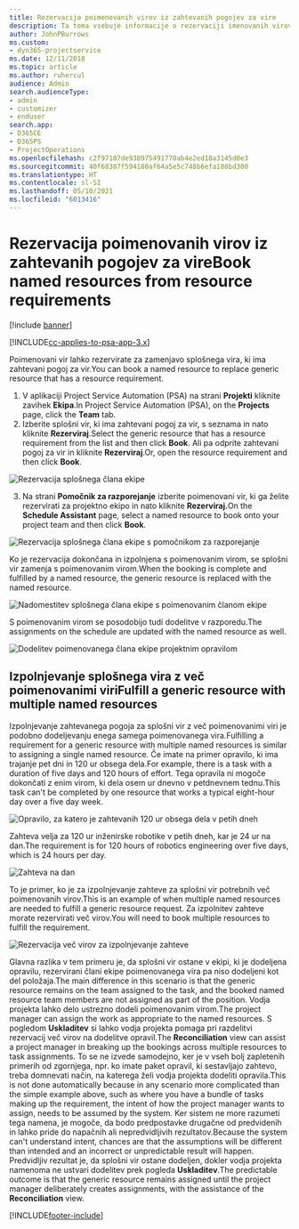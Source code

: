 ```yaml
---
title: Rezervacija poimenovanih virov iz zahtevanih pogojev za vire
description: Ta tema vsebuje informacije o rezervaciji imenovanih virov za zahtevo za splošni vir.
author: JohnPBurrows
ms.custom:
- dyn365-projectservice
ms.date: 12/11/2018
ms.topic: article
ms.author: ruhercul
audience: Admin
search.audienceType:
- admin
- customizer
- enduser
search.app:
- D365CE
- D365PS
- ProjectOperations
ms.openlocfilehash: c2f97107de938975491770ab4e2ed18a3145d0e3
ms.sourcegitcommit: 40f68387f594180af64a5e5c748b6efa188bd300
ms.translationtype: HT
ms.contentlocale: sl-SI
ms.lasthandoff: 05/10/2021
ms.locfileid: "6013416"
---
```

# <a name="book-named-resources-from-resource-requirements"></a><span data-ttu-id="45bd4-103">Rezervacija poimenovanih virov iz zahtevanih pogojev za vire</span><span class="sxs-lookup"><span data-stu-id="45bd4-103">Book named resources from resource requirements</span></span>

[!include [banner](../includes/psa-now-project-operations.md)]

[!INCLUDE[cc-applies-to-psa-app-3.x](../includes/cc-applies-to-psa-app-3x.md)]

<span data-ttu-id="45bd4-104">Poimenovani vir lahko rezervirate za zamenjavo splošnega vira, ki ima zahtevani pogoj za vir.</span><span class="sxs-lookup"><span data-stu-id="45bd4-104">You can book a named resource to replace generic resource that has a resource requirement.</span></span>

1. <span data-ttu-id="45bd4-105">V aplikaciji Project Service Automation (PSA) na strani **Projekti** kliknite zavihek **Ekipa**.</span><span class="sxs-lookup"><span data-stu-id="45bd4-105">In Project Service Automation (PSA), on the **Projects** page, click the **Team** tab.</span></span>
2. <span data-ttu-id="45bd4-106">Izberite splošni vir, ki ima zahtevani pogoj za vir, s seznama in nato kliknite **Rezerviraj**.</span><span class="sxs-lookup"><span data-stu-id="45bd4-106">Select the generic resource that has a resource requirement from the list and then click **Book**.</span></span> <span data-ttu-id="45bd4-107">Ali pa odprite zahtevani pogoj za vir in kliknite **Rezerviraj**.</span><span class="sxs-lookup"><span data-stu-id="45bd4-107">Or, open the resource requirement and then click **Book**.</span></span>


![Rezervacija splošnega člana ekipe](media/RM-how-to-14.png)


3. <span data-ttu-id="45bd4-109">Na strani **Pomočnik za razporejanje** izberite poimenovani vir, ki ga želite rezervirati za projektno ekipo in nato kliknite **Rezerviraj.**</span><span class="sxs-lookup"><span data-stu-id="45bd4-109">On the **Schedule Assistant** page, select a named resource to book onto your project team and then click **Book**.</span></span>

![Rezervacija splošnega člana ekipe s pomočnikom za razporejanje](media/RM-how-to-15.png)

<span data-ttu-id="45bd4-111">Ko je rezervacija dokončana in izpolnjena s poimenovanim virom, se splošni vir zamenja s poimenovanim virom.</span><span class="sxs-lookup"><span data-stu-id="45bd4-111">When the booking is complete and fulfilled by a named resource, the generic resource is replaced with the named resource.</span></span>

![Nadomestitev splošnega člana ekipe s poimenovanim članom ekipe](media/RM-how-to-16.png)

<span data-ttu-id="45bd4-113">S poimenovanim virom se posodobijo tudi dodelitve v razporedu.</span><span class="sxs-lookup"><span data-stu-id="45bd4-113">The assignments on the schedule are updated with the named resource as well.</span></span>

![Dodelitev poimenovanega člana ekipe projektnim opravilom](media/RM-how-to-17.png)

## <a name="fulfill-a-generic-resource-with-multiple-named-resources"></a><span data-ttu-id="45bd4-115">Izpolnjevanje splošnega vira z več poimenovanimi viri</span><span class="sxs-lookup"><span data-stu-id="45bd4-115">Fulfill a generic resource with multiple named resources</span></span>
<span data-ttu-id="45bd4-116">Izpolnjevanje zahtevanega pogoja za splošni vir z več poimenovanimi viri je podobno dodeljevanju enega samega poimenovanega vira.</span><span class="sxs-lookup"><span data-stu-id="45bd4-116">Fulfilling a requirement for a generic resource with multiple named resources is similar to assigning a single named resource.</span></span> <span data-ttu-id="45bd4-117">Če imate na primer opravilo, ki ima trajanje pet dni in 120 ur obsega dela.</span><span class="sxs-lookup"><span data-stu-id="45bd4-117">For example, there is a task with a duration of five days and 120 hours of effort.</span></span> <span data-ttu-id="45bd4-118">Tega opravila ni mogoče dokončati z enim virom, ki dela osem ur dnevno v petdnevnem tednu.</span><span class="sxs-lookup"><span data-stu-id="45bd4-118">This task can't be completed by one resource that works a typical eight-hour day over a five day week.</span></span> 

![Opravilo, za katero je zahtevanih 120 ur obsega dela v petih dneh](media/RM-how-to-21.png)

<span data-ttu-id="45bd4-120">Zahteva velja za 120 ur inženirske robotike v petih dneh, kar je 24 ur na dan.</span><span class="sxs-lookup"><span data-stu-id="45bd4-120">The requirement is for 120 hours of robotics engineering over five days, which is 24 hours per day.</span></span>

![Zahteva na dan](media/RM-how-to-22.png)

<span data-ttu-id="45bd4-122">To je primer, ko je za izpolnjevanje zahteve za splošni vir potrebnih več poimenovanih virov.</span><span class="sxs-lookup"><span data-stu-id="45bd4-122">This is an example of when multiple named resources are needed to fulfill a generic resource request.</span></span> <span data-ttu-id="45bd4-123">Za izpolnitev zahteve morate rezervirati več virov.</span><span class="sxs-lookup"><span data-stu-id="45bd4-123">You will need to book multiple resources to fulfill the requirement.</span></span>

![Rezervacija več virov za izpolnjevanje zahteve](media/RM-how-to-23.png)

<span data-ttu-id="45bd4-125">Glavna razlika v tem primeru je, da splošni vir ostane v ekipi, ki je dodeljena opravilu, rezervirani člani ekipe poimenovanega vira pa niso dodeljeni kot del položaja.</span><span class="sxs-lookup"><span data-stu-id="45bd4-125">The main difference in this scenario is that the generic resource remains on the team assigned to the task, and the booked named resource team members are not assigned as part of the position.</span></span> <span data-ttu-id="45bd4-126">Vodja projekta lahko delo ustrezno dodeli poimenovanim virom.</span><span class="sxs-lookup"><span data-stu-id="45bd4-126">The project manager can assign the work as appropriate to the named resources.</span></span> <span data-ttu-id="45bd4-127">S pogledom **Uskladitev** si lahko vodja projekta pomaga pri razdelitvi rezervacij več virov na dodelitve opravil.</span><span class="sxs-lookup"><span data-stu-id="45bd4-127">The **Reconciliation** view can assist a project manager in breaking up the bookings across multiple resources to task assignments.</span></span> <span data-ttu-id="45bd4-128">To se ne izvede samodejno, ker je v vseh bolj zapletenih primerih od zgornjega, npr. ko imate paket opravil, ki sestavljajo zahtevo, treba domnevati način, na katerega želi vodja projekta dodeliti opravila.</span><span class="sxs-lookup"><span data-stu-id="45bd4-128">This is not done automatically because in any scenario more complicated than the simple example above, such as where you have a bundle of tasks making up the requirement, the intent of how the project manager wants to assign, needs to be assumed by the system.</span></span> <span data-ttu-id="45bd4-129">Ker sistem ne more razumeti tega namena, je mogoče, da bodo predpostavke drugačne od predvidenih in lahko pride do napačnih ali nepredvidljivih rezultatov.</span><span class="sxs-lookup"><span data-stu-id="45bd4-129">Because the system can't understand intent, chances are that the assumptions will be different than intended and an incorrect or unpredictable result will happen.</span></span> <span data-ttu-id="45bd4-130">Predvidljiv rezultat je, da splošni vir ostane dodeljen, dokler vodja projekta namenoma ne ustvari dodelitev prek pogleda **Uskladitev**.</span><span class="sxs-lookup"><span data-stu-id="45bd4-130">The predictable outcome is that the generic resource remains assigned until the project manager deliberately creates assignments, with the assistance of the **Reconciliation** view.</span></span>




[!INCLUDE[footer-include](../includes/footer-banner.md)]